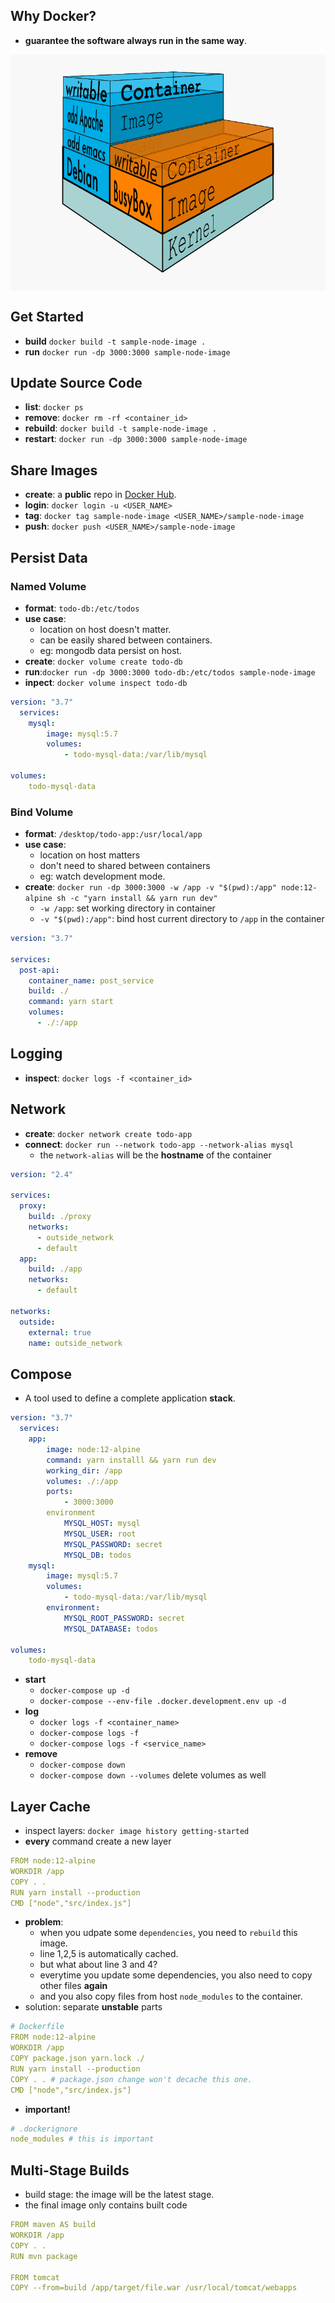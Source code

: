 ## Why Docker?
- **guarantee the software always run in the same way**. 
<p align="center"><img style="display: block; width: 600px; margin: 0 auto;" src=img/2020-12-15-10-10-56.png alt="no image found"></p>

## Get Started
- **build** `docker build -t sample-node-image .`
- **run** `docker run -dp 3000:3000 sample-node-image`


## Update Source Code
- **list**: `docker ps`
- **remove**: `docker rm -rf <container_id>`
- **rebuild**: `docker build -t sample-node-image .`
- **restart**: `docker run -dp 3000:3000 sample-node-image`


## Share Images
- **create**: a **public** repo in [Docker Hub](https://hub.docker.com/).
- **login**: `docker login -u <USER_NAME>`
- **tag**: `docker tag sample-node-image <USER_NAME>/sample-node-image`
- **push**: `docker push <USER_NAME>/sample-node-image`

## Persist Data
### Named Volume
- **format**: `todo-db:/etc/todos`
- **use case**: 
  - location on host doesn't matter.
  - can be easily shared between containers.
  - eg: mongodb data persist on host.
- **create**: `docker volume create todo-db`
- **run**:`docker run -dp 3000:3000 todo-db:/etc/todos sample-node-image`
- **inpect**: `docker volume inspect todo-db`

```yaml
version: "3.7"
  services:
    mysql:
        image: mysql:5.7
        volumes:
            - todo-mysql-data:/var/lib/mysql 

volumes:
    todo-mysql-data
```

### Bind Volume
- **format**: `/desktop/todo-app:/usr/local/app`
- **use case**: 
  - location on host matters
  - don't need to shared between containers
  - eg: watch development mode.
- **create**: `docker run -dp 3000:3000 -w /app -v "$(pwd):/app" node:12-alpine sh -c "yarn install && yarn run dev"`
    - `-w /app`: set working directory in container
    - `-v "$(pwd):/app"`: bind host current directory to `/app` in the container
```yaml
version: "3.7"

services:
  post-api:
    container_name: post_service
    build: ./
    command: yarn start
    volumes:
      - ./:/app
```

## Logging
- **inspect**: `docker logs -f <container_id>`
## Network
- **create**: `docker network create todo-app`
- **connect**: `docker run --network todo-app --network-alias mysql`
  - the `network-alias` will be the **hostname** of the container
```yaml
version: "2.4"

services:
  proxy:
    build: ./proxy
    networks:
      - outside_network
      - default
  app:
    build: ./app
    networks:
      - default

networks:
  outside:
    external: true
    name: outside_network
```

## Compose
- A tool used to define a complete application **stack**.
```yaml
version: "3.7"
  services:
    app:
        image: node:12-alpine
        command: yarn installl && yarn run dev
        working_dir: /app
        volumes: ./:/app
        ports:
            - 3000:3000
        environment
            MYSQL_HOST: mysql
            MYSQL_USER: root
            MYSQL_PASSWORD: secret
            MYSQL_DB: todos
    mysql:
        image: mysql:5.7
        volumes:
            - todo-mysql-data:/var/lib/mysql
        environment:
            MYSQL_ROOT_PASSWORD: secret
            MYSQL_DATABASE: todos

volumes:
    todo-mysql-data
```
- **start** 
  - `docker-compose up -d`
  - `docker-compose --env-file .docker.development.env up -d`
- **log** 
  - `docker logs -f <container_name>`
  - `docker-compose logs -f`
  - `docker-compose logs -f <service_name>`
- **remove** 
  - `docker-compose down`
  - `docker-compose down --volumes` delete volumes as well


## Layer Cache
- inspect layers: `docker image history getting-started`
- **every** command create a new layer
```yaml
FROM node:12-alpine
WORKDIR /app
COPY . .
RUN yarn install --production
CMD ["node","src/index.js"]
```
- **problem**:
  - when you udpate some `dependencies`, you need to `rebuild` this image.
  - line 1,2,5 is automatically cached.
  - but what about line 3 and 4?
  - everytime you update some dependencies, you also need to copy other files **again**
  - and you also copy files from host `node_modules` to the container.
- solution: separate **unstable** parts
```yaml
# Dockerfile
FROM node:12-alpine
WORKDIR /app
COPY package.json yarn.lock ./
RUN yarn install --production
COPY . . # package.json change won't decache this one.
CMD ["node","src/index.js"]
```
- **important!**
```yaml
# .dockerignore
node_modules # this is important
```

## Multi-Stage Builds
- build stage: the image will be the latest stage.
- the final image only contains built code
```yaml
FROM maven AS build
WORKDIR /app
COPY . .
RUN mvn package

FROM tomcat
COPY --from=build /app/target/file.war /usr/local/tomcat/webapps
```